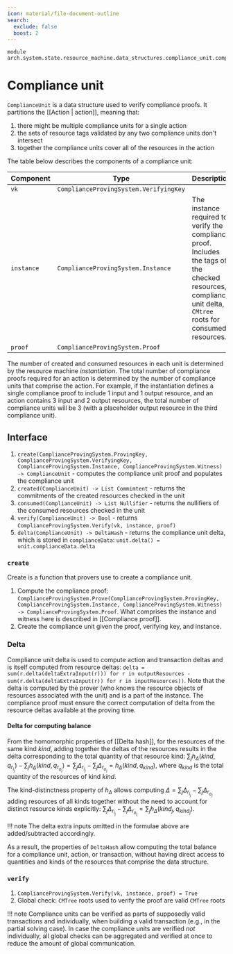 ```yaml
---
icon: material/file-document-outline
search:
  exclude: false
  boost: 2
---
```


```juvix
module arch.system.state.resource_machine.data_structures.compliance_unit.compliance_unit;
```

# Compliance unit

`ComplianceUnit` is a data structure used to verify compliance proofs. It partitions the [[Action | action]], meaning that:

1. there might be multiple compliance units for a single action
2. the sets of resource tags validated by any two compliance units don't intersect
3. together the compliance units cover all of the resources in the action

The table below describes the components of a compliance unit:

|Component|Type|Description|
|-|-|-|
|`vk`|`ComplianceProvingSystem.VerifyingKey`|
|`instance`|`ComplianceProvingSystem.Instance`|The instance required to verify the compliance proof. Includes the tags of the checked resources, compliance unit delta, `CMtree` roots for consumed resources.|
|`proof`| `ComplianceProvingSystem.Proof`||

The number of created and consumed resources in each unit is determined by the resource machine *instantiation*. The total number of compliance proofs required for an action is determined by the number of compliance units that comprise the action. For example, if the instantiation defines a single compliance proof to include 1 input and 1 output resource, and an action contains 3 input and 2 output resources, the total number of compliance units will be 3 (with a placeholder output resource in the third compliance unit).

## Interface

1. `create(ComplianceProvingSystem.ProvingKey, ComplianceProvingSystem.VerifyingKey, ComplianceProvingSystem.Instance, ComplianceProvingSystem.Witness) -> ComplianceUnit` - computes the compliance unit proof and populates the compliance unit
2. `created(ComplianceUnit) -> List Commimtent` - returns the commitments of the created resources checked in the unit
3. `consumed(ComplianceUnit) -> List Nullifier` - returns the nullifiers of the consumed resources checked in the unit
4. `verify(ComplianceUnit) -> Bool` - returns `ComplianceProvingSystem.Verify(vk, instance, proof)`
5. `delta(ComplianceUnit) -> DeltaHash` - returns the compliance unit delta, which is stored in `complianceData`: `unit.delta() = unit.complianceData.delta`

### `create`

Create is a function that provers use to create a compliance unit.

1. Compute the compliance proof: `ComplianceProvingSystem.Prove(ComplianceProvingSystem.ProvingKey, ComplianceProvingSystem.Instance, ComplianceProvingSystem.Witness) -> ComplianceProvingSystem.Proof`. What comprises the instance and witness here is described in [[Compliance proof]].
2. Create the compliance unit given the proof, verifying key, and instance.

### Delta

Compliance unit delta is used to compute action and transaction deltas and is itself computed from resource deltas: `delta = sum(r.delta(deltaExtraInput(r))) for r in outputResources - sum(r.delta(deltaExtraInput(r)) for r in inputResources))`. Note that the delta is computed by the prover (who knows the resource objects of resources associated with the unit) and is a part of the instance. The compliance proof must ensure the correct computation of delta from the resource deltas available at the proving time.

#### Delta for computing balance

From the homomorphic properties of [[Delta hash]], for the resources of the same kind $kind$, adding together the deltas of the resources results in the delta corresponding to the total quantity of that resource kind: $\sum_j{h_\Delta(kind, q_{r_{i_j}})} - \sum_j{h_\Delta(kind, q_{r_{o_j}})} = \sum_j{\Delta_{r_{i_j}}} - \sum_j{\Delta_{r_{o_j}}} =  h_\Delta(kind, q_{kind})$, where $q_{kind}$ is the total quantity of the resources of kind $kind$.

The kind-distinctness property of $h_\Delta$ allows computing $\Delta = \sum_j{\Delta_{r_{i_j}}} - \sum_j{\Delta_{r_{o_j}}}$ adding resources of all kinds together without the need to account for distinct resource kinds explicitly: $\sum_j{\Delta_{r_{i_j}}} - \sum_j{\Delta_{r_{o_j}}} = \sum_j{h_\Delta(kind_j, q_{kind_j})}$.

!!! note
   The delta extra inputs omitted in the formulae above are added/subtracted accordingly.

As a result, the properties of `DeltaHash` allow computing the total balance for a compliance unit, action, or transaction, without having direct access to quantities and kinds of the resources that comprise the data structure.

### `verify`

1. `ComplianceProvingSystem.Verify(vk, instance, proof) = True`
2. Global check: `CMTree` roots used to verify the proof are valid `CMTree` roots

!!! note
  Compliance units can be verified as parts of supposedly valid transactions and individually, when building a valid transaction (e.g., in the partial solving case). In case the compliance units are verified _not_ individually, all global checks can be aggregated and verified at once to reduce the amount of global communication.
